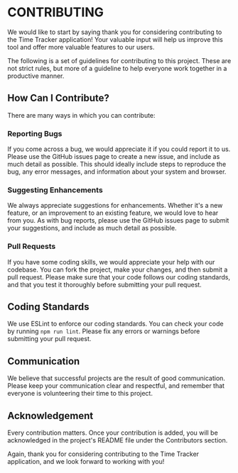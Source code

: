 # CONTRIBUTING

We would like to start by saying thank you for considering contributing to the Time Tracker application! Your valuable input will help us improve this tool and offer more valuable features to our users.

The following is a set of guidelines for contributing to this project. These are not strict rules, but more of a guideline to help everyone work together in a productive manner. 

## How Can I Contribute?

There are many ways in which you can contribute:

### Reporting Bugs

If you come across a bug, we would appreciate it if you could report it to us. Please use the GitHub issues page to create a new issue, and include as much detail as possible. This should ideally include steps to reproduce the bug, any error messages, and information about your system and browser.

### Suggesting Enhancements

We always appreciate suggestions for enhancements. Whether it's a new feature, or an improvement to an existing feature, we would love to hear from you. As with bug reports, please use the GitHub issues page to submit your suggestions, and include as much detail as possible.

### Pull Requests

If you have some coding skills, we would appreciate your help with our codebase. You can fork the project, make your changes, and then submit a pull request. Please make sure that your code follows our coding standards, and that you test it thoroughly before submitting your pull request.

## Coding Standards

We use ESLint to enforce our coding standards. You can check your code by running `npm run lint`. Please fix any errors or warnings before submitting your pull request.

## Communication

We believe that successful projects are the result of good communication. Please keep your communication clear and respectful, and remember that everyone is volunteering their time to this project.

## Acknowledgement

Every contribution matters. Once your contribution is added, you will be acknowledged in the project's README file under the Contributors section.

Again, thank you for considering contributing to the Time Tracker application, and we look forward to working with you!

